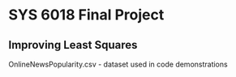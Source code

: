 # SYS 6018 Final Project 

## Improving Least Squares 

OnlineNewsPopularity.csv - dataset used in code demonstrations 
